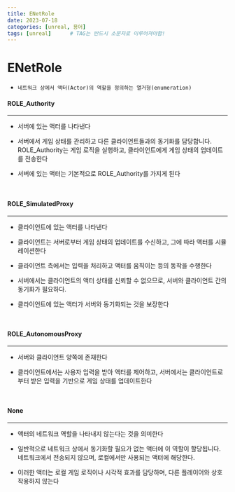 ```yaml
---
title: ENetRole
date: 2023-07-18
categories: [unreal, 용어]
tags: [unreal]		# TAG는 반드시 소문자로 이루어져야함!
---
```


**ENetRole**
=========

* `네트워크 상에서 액터(Actor)의 역할을 정의하는 열거형(enumeration)`



#### ROLE_Authority
-----------
* 서버에 있는 액터를 나타낸다

* 서버에서 게임 상태를 관리하고 다른 클라이언트들과의 동기화를 담당합니다. ROLE_Authority는 게임 로직을 실행하고, 클라이언트에게 게임 상태의 업데이트를 전송한다

* 서버에 있는 액터는 기본적으로 ROLE_Authority를 가지게 된다



<br>

#### ROLE_SimulatedProxy
------------------

* 클라이언트에 있는 액터를 나타낸다

* 클라이언트는 서버로부터 게임 상태의 업데이트를 수신하고, 그에 따라 액터를 시뮬레이션한다

* 클라이언트 측에서는 입력을 처리하고 액터를 움직이는 등의 동작을 수행한다

* 서버에서는 클라이언트의 액터 상태를 신뢰할 수 없으므로, 서버와 클라이언트 간의 동기화가 필요하다.

* 클라이언트에 있는 액터가 서버와 동기화되는 것을 보장한다

<br>

#### ROLE_AutonomousProxy
-------------

* 서버와 클라이언트 양쪽에 존재한다

* 클라이언트에서는 사용자 입력을 받아 액터를 제어하고, 서버에서는 클라이언트로부터 받은 입력을 기반으로 게임 상태를 업데이트한다

<br>

#### None
----------

* 액터의 네트워크 역할을 나타내지 않는다는 것을 의미한다

* 일반적으로 네트워크 상에서 동기화할 필요가 없는 액터에 이 역할이 할당됩니다. 네트워크에서 전송되지 않으며, 로컬에서만 사용되는 액터에 해당한다.

* 이러한 액터는 로컬 게임 로직이나 시각적 효과를 담당하며, 다른 플레이어와 상호작용하지 않는다